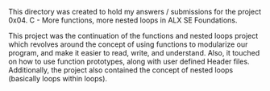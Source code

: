 This directory was created to hold my answers / submissions for the project
0x04. C - More functions, more nested loops in ALX SE Foundations.

This project was the continuation of the functions and nested loops project
which revolves around the concept of using functions to modularize our program,
and make it easier to read, write, and understand. Also, it touched on how to
use function prototypes, along with user defined Header files. Additionally, the
project also contained the concept of nested loops (basically loops within
loops).